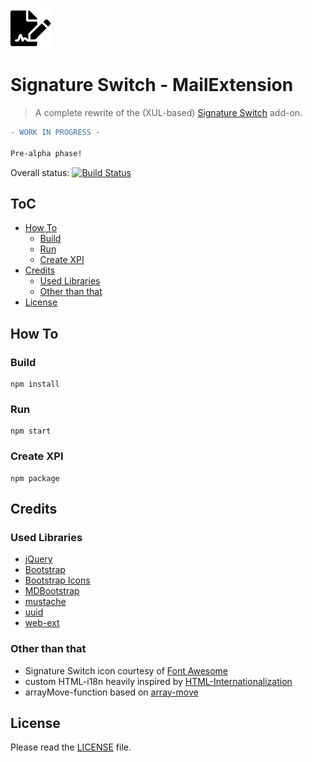 ![Signature Switch](https://raw.githubusercontent.com/4ch1m/mozext/master/signatureswitch-me/src/_images/signatureswitch-64px.png)

# Signature Switch - MailExtension
> A complete rewrite of the (XUL-based) [Signature Switch](../signatureswitch) add-on.

```diff
- WORK IN PROGRESS -

Pre-alpha phase!
```

Overall status: [![Build Status](https://travis-ci.org/4ch1m/mozext.svg?branch=master)](https://travis-ci.org/4ch1m/mozext)

## ToC

* [How To](#how-to)
  * [Build](#build)
  * [Run](#run)
  * [Create XPI](#create-xpi)
* [Credits](#credits)
  * [Used Libraries](#used-libraries)
  * [Other than that](#other-than-that)
* [License](#license)

## How To

### Build

  ```
  npm install
  ```

### Run

  ```
  npm start
  ```

### Create XPI

  ```
  npm package
  ```

## Credits

### Used Libraries

* [jQuery](https://jquery.com/)
* [Bootstrap](https://getbootstrap.com/)
* [Bootstrap Icons](https://icons.getbootstrap.com/)
* [MDBootstrap](https://mdbootstrap.com/)
* [mustache](https://mustache.github.io/)
* [uuid](https://www.npmjs.com/package/uuid)
* [web-ext](https://www.npmjs.com/package/web-ext)

### Other than that

* Signature Switch icon courtesy of [Font Awesome](https://fontawesome.com)
* custom HTML-i18n heavily inspired by [HTML-Internationalization](https://github.com/erosman/HTML-Internationalization)
* arrayMove-function based on [array-move](https://github.com/sindresorhus/array-move)

## License

Please read the [LICENSE](../LICENSE) file.
